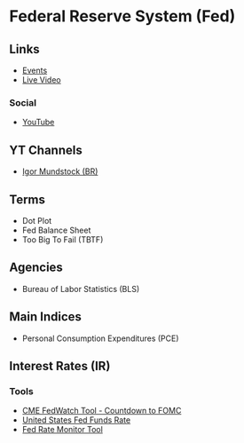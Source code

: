 # Federal Reserve System (Fed)

<!--
Copper Index

https://github.com/TianFeng-Securities/fed-rate-monitor

---
Balanço Patrimonial

Ativos:
- Treasury Bills
- Treasury Notes
- Treasury Bonds
- Treasury Inflation-Protected
- Securities (TIPS)
- Mortgage Backed Securities (MBS)
- Ouro

Passivos:
- Moeda Emitida
- REPO
- Depósitos

Patr. Líq.
- Lucro

---
Ativos = Passivos + Patrimônio Líquido
-->

## Links

- [Events](/finance/events.md#usa)
- [Live Video](https://federalreserve.gov/live-broadcast.htm)

### Social

- [YouTube](https://youtube.com/user/FedReserveBoard/events)

## YT Channels

- [Igor Mundstock (BR)](https://youtube.com/c/IgorMundstock)

## Terms

- Dot Plot
- Fed Balance Sheet
- Too Big To Fail (TBTF)

## Agencies

- Bureau of Labor Statistics (BLS)

## Main Indices

- Personal Consumption Expenditures (PCE)

## Interest Rates (IR)

<!--
ECONOMICS:USINTR
-->

### Tools

- [CME FedWatch Tool - Countdown to FOMC](https://cmegroup.com/trading/interest-rates/countdown-to-fomc.html)
- [United States Fed Funds Rate](https://tradingeconomics.com/united-states/interest-rate)
- [Fed Rate Monitor Tool](https://investing.com/central-banks/fed-rate-monitor)

<!--
https://tradingeconomics.com/country-list/interest-rate
https://investidor10.com.br/
-->

<!--
FRED:PCE
FRED:FEDFUNDS

NAHB
NFCI
-->

<!--
CPI
Positive: Aumento no custo de vida (inflação)
Neutral: Nenhuma mudança na média de preços
Negative: Diminuição do custo de vida (deflação)

---
Energia (produto e serviço): 6,9%
Comida (fora e dentro de casa): 13,98%
Todos os itens (menos comida e energia) (bens e serviços): 79,13%
-->

<!--
Core CPI: Apenas bens e serviços
-->
